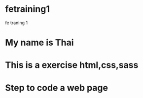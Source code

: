 # fetraining1
fe traning 1
# My name is Thai
# This is a exercise html,css,sass

# Step to code a web page
